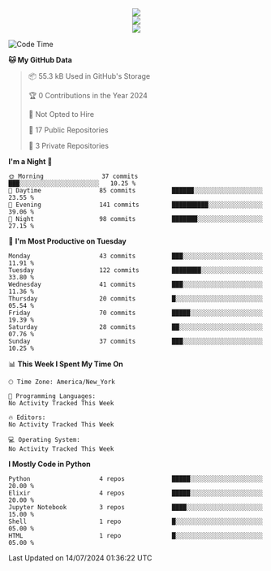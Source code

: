 
<div align="center"><img src="https://readme-typing-svg.demolab.com?font=Fira+Code&pause=1000&center=true&vCenter=true&width=435&lines=Hello%EF%BD%9E;I+LIKE+CODING%EF%BC%81;%E5%BC%B7%E5%8C%96%E5%AD%A6%E7%BF%92%E3%81%AB%E5%A4%A7%E5%A5%BD%E3%81%8D%EF%BC%81;%E6%B0%B8%E8%BF%9C%E5%96%9C%E6%AC%A2%E9%B2%A8%E9%B2%A8%EF%BC%81%EF%BC%81%EF%BC%81" />  
</div>

<div align="center"><img src="https://github-readme-stats.vercel.app/api?username=ruoyuGao&theme=black-red" />  
</div>

<div align="center">
    <img src="https://github-readme-stats.vercel.app/api/top-langs/?username=ruoyuGao&layout=compact&theme=black-red"/>
</div>

<!--START_SECTION:waka-->
![Code Time](http://img.shields.io/badge/Code%20Time-182%20hrs%206%20mins-blue)

**🐱 My GitHub Data** 

> 📦 55.3 kB Used in GitHub's Storage 
 > 
> 🏆 0 Contributions in the Year 2024
 > 
> 🚫 Not Opted to Hire
 > 
> 📜 17 Public Repositories 
 > 
> 🔑 3 Private Repositories 
 > 
**I'm a Night 🦉** 

```text
🌞 Morning                37 commits          ███░░░░░░░░░░░░░░░░░░░░░░   10.25 % 
🌆 Daytime                85 commits          ██████░░░░░░░░░░░░░░░░░░░   23.55 % 
🌃 Evening                141 commits         ██████████░░░░░░░░░░░░░░░   39.06 % 
🌙 Night                  98 commits          ███████░░░░░░░░░░░░░░░░░░   27.15 % 
```
📅 **I'm Most Productive on Tuesday** 

```text
Monday                   43 commits          ███░░░░░░░░░░░░░░░░░░░░░░   11.91 % 
Tuesday                  122 commits         ████████░░░░░░░░░░░░░░░░░   33.80 % 
Wednesday                41 commits          ███░░░░░░░░░░░░░░░░░░░░░░   11.36 % 
Thursday                 20 commits          █░░░░░░░░░░░░░░░░░░░░░░░░   05.54 % 
Friday                   70 commits          █████░░░░░░░░░░░░░░░░░░░░   19.39 % 
Saturday                 28 commits          ██░░░░░░░░░░░░░░░░░░░░░░░   07.76 % 
Sunday                   37 commits          ███░░░░░░░░░░░░░░░░░░░░░░   10.25 % 
```


📊 **This Week I Spent My Time On** 

```text
🕑︎ Time Zone: America/New_York

💬 Programming Languages: 
No Activity Tracked This Week

🔥 Editors: 
No Activity Tracked This Week

💻 Operating System: 
No Activity Tracked This Week
```

**I Mostly Code in Python** 

```text
Python                   4 repos             █████░░░░░░░░░░░░░░░░░░░░   20.00 % 
Elixir                   4 repos             █████░░░░░░░░░░░░░░░░░░░░   20.00 % 
Jupyter Notebook         3 repos             ████░░░░░░░░░░░░░░░░░░░░░   15.00 % 
Shell                    1 repo              █░░░░░░░░░░░░░░░░░░░░░░░░   05.00 % 
HTML                     1 repo              █░░░░░░░░░░░░░░░░░░░░░░░░   05.00 % 
```




 Last Updated on 14/07/2024 01:36:22 UTC
<!--END_SECTION:waka-->
